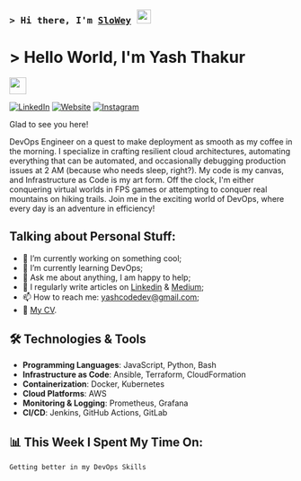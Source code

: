 ### <samp>&gt; Hi there, I'm <a href="https://www.slowey.works/" target="_blank">SloWey</a> <img src="https://media.giphy.com/media/hvRJCLFzcasrR4ia7z/giphy.gif" width="25"> </samp>


# > Hello World, I'm Yash Thakur 
<img src="https://media.giphy.com/media/hvRJCLFzcasrR4ia7z/giphy.gif" width="30px">



[![LinkedIn](https://img.shields.io/badge/-LinkedIn-blue?style=flat&logo=Linkedin&logoColor=white&link=https://www.linkedin.com/in/your-profile)](https://www.linkedin.com/in/yashthakur666)
[![Website](https://img.shields.io/badge/-Website-black?style=flat&logo=Google-Chrome&logoColor=white&link=https://yourwebsite.com)](https://yourwebsite.com)
[![Instagram](https://img.shields.io/badge/-Instagram-E4405F?style=flat&logo=Instagram&logoColor=white&link=https://instagram.com/yourusername)](https://instagram.com/yourusername)

Glad to see you here!

DevOps Engineer on a quest to make deployment as smooth as my coffee in the morning. I specialize in crafting resilient cloud architectures, automating everything that can be automated, and occasionally debugging production issues at 2 AM (because who needs sleep, right?). My code is my canvas, and Infrastructure as Code is my art form. Off the clock, I'm either conquering virtual worlds in FPS games or attempting to conquer real mountains on hiking trails. Join me in the exciting world of DevOps, where every day is an adventure in efficiency!

## Talking about Personal Stuff:

- 🔭 I’m currently working on something cool;
- 🌱 I’m currently learning DevOps;
- 💬 Ask me about anything, I am happy to help;
- 📝 I regularly write articles on [Linkedin](https://www.linkedin.com/in/yashthakur666/) & [Medium](https://medium.com/@yashcodedev);
- 📫 How to reach me: [yashcodedev@gmail.com](mailto:yashcodedev@gmail.com);
- 📄 [My CV](https://linktoresume.com).

## 🛠️ Technologies & Tools

- **Programming Languages**: JavaScript, Python, Bash
- **Infrastructure as Code**: Ansible, Terraform, CloudFormation
- **Containerization**: Docker, Kubernetes
- **Cloud Platforms**: AWS
- **Monitoring & Logging**: Prometheus, Grafana
- **CI/CD**: Jenkins, GitHub Actions, GitLab

## 📊 This Week I Spent My Time On:

```markdown
Getting better in my DevOps Skills
